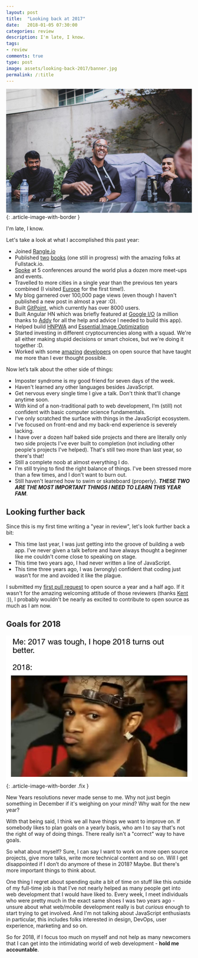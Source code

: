 ```yaml
---
layout: post
title:  "Looking back at 2017"
date:   2018-01-05 07:30:00
categories: review
description: I'm late, I know.
tags:
- review
comments: true
type: post
image: assets/looking-back-2017/banner.jpg
permalink: /:title
---
```

![Banner](assets/looking-back-2017/banner.jpg "Me smiling"){: .article-image-with-border }

I'm late, I know.

Let's take a look at what I accomplished this past year:

* Joined [Rangle.io](https://www.instagram.com/p/BdYR9ySh7JA/?taken-by=houssein_dj)
* Published [two](https://www.ng-book.com/modern-ng1/) [books](https://www.fullstackreact.com/react-native/) (one still in progress) with the amazing folks at Fullstack.io.
* [Spoke](https://www.youtube.com/watch?v=CTTL5_G2U9U) at 5 conferences around the world plus a dozen more meet-ups and events.
* Travelled to more cities in a single year than the previous ten years combined (I visited [Europe](https://www.instagram.com/p/BYk-3nNhcWE/?taken-by=houssein_dj) for the first time!).
* My blog garnered over 100,000 page views (even though I haven't published a new post in almost a year :O).
* Built [GitPoint](https://gitpoint.co/), which currently has over 8000 users.
* Built Angular HN which was briefly featured at [Google I/O](https://www.youtube.com/watch?v=aCMbSyngXB4&feature=youtu.be&t=2230) (a million thanks to [Addy](https://twitter.com/addyosmani) for all the help and advice I needed to build this app).
* Helped build [HNPWA](https://hnpwa.com/) and [Essential Image Optimization](https://images.guide/)
* Started investing in different cryptocurrencies along with a squad. We're all either making stupid decisions or smart choices, but we're doing it together :D.
* Worked with some [amazing](https://github.com/tastejs/hacker-news-pwas/graphs/contributors) [developers](https://github.com/gitpoint/git-point/graphs/contributors) on open source that have taught me more than I ever thought possible.

Now let’s talk about the other side of things:

* Imposter syndrome is my good friend for seven days of the week.
* Haven't learned any other languages besides JavaScript.
* Get nervous every single time I give a talk. Don't think that'll change anytime soon.
* With kind of a non-traditional path to web development, I‘m (still) not confident with basic computer science fundamentals.
* I’ve only scratched the surface with things in the JavaScript ecosystem.
* I’ve focused on front-end and my back-end experience is severely lacking.
* I have over a dozen half baked side projects and there are literally only two side projects I've ever built to completion (not including other people's projects I've helped). That's still two more than last year, so there's that!
* Still a complete noob at almost everything I do.
* I'm still trying to find the right balance of things. I've been stressed more than a few times, and I don't want to burn out.
* Still haven't learned how to swim or skateboard (properly). ***THESE TWO ARE THE MOST IMPORTANT THINGS I NEED TO LEARN THIS YEAR FAM***.

## Looking further back

Since this is my first time writing a "year in review", let's look further back a bit:

* This time last year, I was just getting into the groove of building a web app. I've never given a talk before and have always thought a beginner like me couldn't come close to speaking on stage.
* This time two years ago, I had never written a line of JavaScript. 
* This time three years ago, I was (wrongly) confident that coding just wasn’t for me and avoided it like the plague.

I submitted my [first pull request](https://github.com/javascriptair/site/pull/128) to open source a year and a half ago. If it wasn't for the amazing welcoming attitude of those reviewers (thanks [Kent](https://twitter.com/kentcdodds) :)), I probably wouldn't be nearly as excited to contribute to open source as much as I am now.

## Goals for 2018

![2017 to 2018](assets/looking-back-2017/2017-was-tough.png "2017 to 2018"){: .article-image-with-border .fix }

New Years resolutions never made sense to me. Why not just begin something in December if it's weighing on your mind? Why wait for the new year?

With that being said, I think we all have things we want to improve on. If somebody likes to plan goals on a yearly basis, who am I to say that's not the right of way of doing things. There really isn't a "correct" way to have goals.

So what about myself? Sure, I can say I want to work on more open source projects, give more talks, write more technical content and so on. Will I get disappointed if I don’t do anymore of these in 2018? Maybe. But there's more important things to think about.

One thing I regret about spending quite a bit of time on stuff like this outside of my full-time job is that I’ve not nearly helped as many people get into web development that I would have liked to. Every week, I meet individuals who were pretty much in the exact same shoes I was two years ago - unsure about what web/mobile development really is but *curious* enough to start trying to get involved. And I'm not talking about JavaScript enthusiasts in particular, this includes folks interested in design, DevOps, user experience, marketing and so on.

So for 2018, if I focus too much on myself and not help as many newcomers that I can get into the intimidating world of web development - **hold me accountable**.
